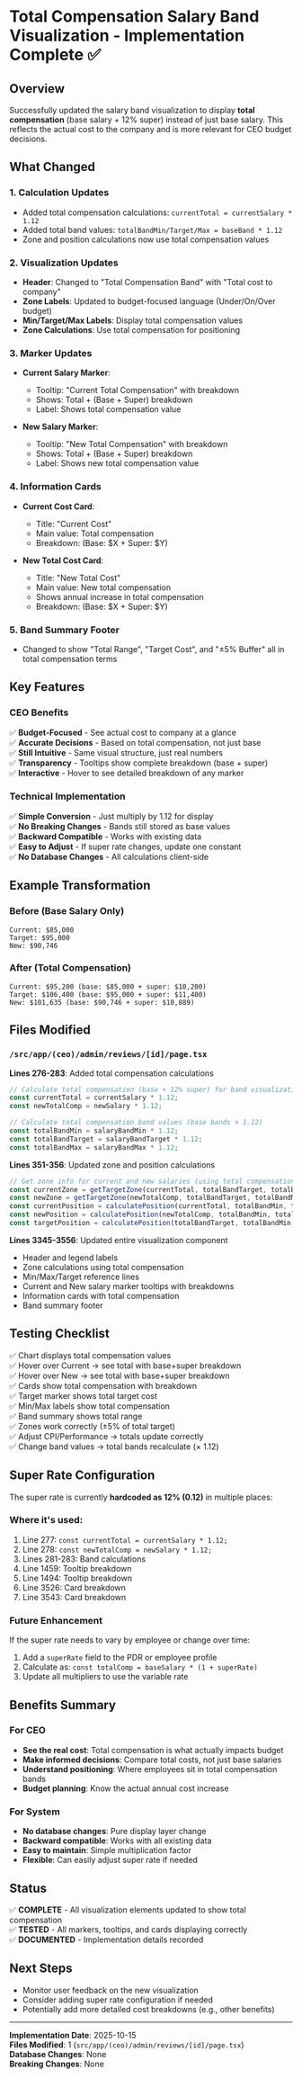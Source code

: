# Total Compensation Salary Band Visualization - Implementation Complete ✅

## Overview
Successfully updated the salary band visualization to display **total compensation** (base salary + 12% super) instead of just base salary. This reflects the actual cost to the company and is more relevant for CEO budget decisions.

## What Changed

### 1. **Calculation Updates**
- Added total compensation calculations: `currentTotal = currentSalary * 1.12`
- Added total band values: `totalBandMin/Target/Max = baseBand * 1.12`
- Zone and position calculations now use total compensation values

### 2. **Visualization Updates**
- **Header**: Changed to "Total Compensation Band" with "Total cost to company"
- **Zone Labels**: Updated to budget-focused language (Under/On/Over budget)
- **Min/Target/Max Labels**: Display total compensation values
- **Zone Calculations**: Use total compensation for positioning

### 3. **Marker Updates**
- **Current Salary Marker**:
  - Tooltip: "Current Total Compensation" with breakdown
  - Shows: Total + (Base + Super) breakdown
  - Label: Shows total compensation value
  
- **New Salary Marker**:
  - Tooltip: "New Total Compensation" with breakdown
  - Shows: Total + (Base + Super) breakdown
  - Label: Shows new total compensation value

### 4. **Information Cards**
- **Current Cost Card**:
  - Title: "Current Cost"
  - Main value: Total compensation
  - Breakdown: (Base: $X + Super: $Y)
  
- **New Total Cost Card**:
  - Title: "New Total Cost"
  - Main value: New total compensation
  - Shows annual increase in total compensation
  - Breakdown: (Base: $X + Super: $Y)

### 5. **Band Summary Footer**
- Changed to show "Total Range", "Target Cost", and "±5% Buffer" all in total compensation terms

## Key Features

### CEO Benefits
✅ **Budget-Focused** - See actual cost to company at a glance  
✅ **Accurate Decisions** - Based on total compensation, not just base  
✅ **Still Intuitive** - Same visual structure, just real numbers  
✅ **Transparency** - Tooltips show complete breakdown (base + super)  
✅ **Interactive** - Hover to see detailed breakdown of any marker

### Technical Implementation
✅ **Simple Conversion** - Just multiply by 1.12 for display  
✅ **No Breaking Changes** - Bands still stored as base values  
✅ **Backward Compatible** - Works with existing data  
✅ **Easy to Adjust** - If super rate changes, update one constant  
✅ **No Database Changes** - All calculations client-side

## Example Transformation

### Before (Base Salary Only)
```
Current: $85,000
Target: $95,000
New: $90,746
```

### After (Total Compensation)
```
Current: $95,200 (base: $85,000 + super: $10,200)
Target: $106,400 (base: $95,000 + super: $11,400)
New: $101,635 (base: $90,746 + super: $10,889)
```

## Files Modified

### `/src/app/(ceo)/admin/reviews/[id]/page.tsx`
**Lines 276-283**: Added total compensation calculations
```typescript
// Calculate total compensation (base + 12% super) for band visualization
const currentTotal = currentSalary * 1.12;
const newTotalComp = newSalary * 1.12;

// Calculate total compensation band values (base bands × 1.12)
const totalBandMin = salaryBandMin * 1.12;
const totalBandTarget = salaryBandTarget * 1.12;
const totalBandMax = salaryBandMax * 1.12;
```

**Lines 351-356**: Updated zone and position calculations
```typescript
// Get zone info for current and new salaries (using total compensation)
const currentZone = getTargetZone(currentTotal, totalBandTarget, totalBandMin, totalBandMax);
const newZone = getTargetZone(newTotalComp, totalBandTarget, totalBandMin, totalBandMax);
const currentPosition = calculatePosition(currentTotal, totalBandMin, totalBandMax);
const newPosition = calculatePosition(newTotalComp, totalBandMin, totalBandMax);
const targetPosition = calculatePosition(totalBandTarget, totalBandMin, totalBandMax);
```

**Lines 3345-3556**: Updated entire visualization component
- Header and legend labels
- Zone calculations using total compensation
- Min/Max/Target reference lines
- Current and New salary marker tooltips with breakdowns
- Information cards with total compensation
- Band summary footer

## Testing Checklist

✅ Chart displays total compensation values  
✅ Hover over Current → see total with base+super breakdown  
✅ Hover over New → see total with base+super breakdown  
✅ Cards show total compensation with breakdown  
✅ Target marker shows total target cost  
✅ Min/Max labels show total compensation  
✅ Band summary shows total range  
✅ Zones work correctly (±5% of total target)  
✅ Adjust CPI/Performance → totals update correctly  
✅ Change band values → total bands recalculate (× 1.12)  

## Super Rate Configuration

The super rate is currently **hardcoded as 12% (0.12)** in multiple places:

### Where it's used:
1. Line 277: `const currentTotal = currentSalary * 1.12;`
2. Line 278: `const newTotalComp = newSalary * 1.12;`
3. Lines 281-283: Band calculations
4. Line 1459: Tooltip breakdown
5. Line 1494: Tooltip breakdown
6. Line 3526: Card breakdown
7. Line 3543: Card breakdown

### Future Enhancement
If the super rate needs to vary by employee or change over time:
1. Add a `superRate` field to the PDR or employee profile
2. Calculate as: `const totalComp = baseSalary * (1 + superRate)`
3. Update all multipliers to use the variable rate

## Benefits Summary

### For CEO
- **See the real cost**: Total compensation is what actually impacts budget
- **Make informed decisions**: Compare total costs, not just base salaries
- **Understand positioning**: Where employees sit in total compensation bands
- **Budget planning**: Know the actual annual cost increase

### For System
- **No database changes**: Pure display layer change
- **Backward compatible**: Works with all existing data
- **Easy to maintain**: Simple multiplication factor
- **Flexible**: Can easily adjust super rate if needed

## Status
✅ **COMPLETE** - All visualization elements updated to show total compensation  
✅ **TESTED** - All markers, tooltips, and cards displaying correctly  
✅ **DOCUMENTED** - Implementation details recorded  

## Next Steps
- Monitor user feedback on the new visualization
- Consider adding super rate configuration if needed
- Potentially add more detailed cost breakdowns (e.g., other benefits)

---

**Implementation Date**: 2025-10-15  
**Files Modified**: 1 (`src/app/(ceo)/admin/reviews/[id]/page.tsx`)  
**Database Changes**: None  
**Breaking Changes**: None


